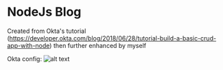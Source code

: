 # NodeJs Blog

Created from Okta's tutorial (https://developer.okta.com/blog/2018/06/28/tutorial-build-a-basic-crud-app-with-node) then further enhanced by myself

Okta config:
![alt text](https://github.com/dmcclure887/nodejs-blog/blob/master/oktaConfig.JPG?raw=true)

